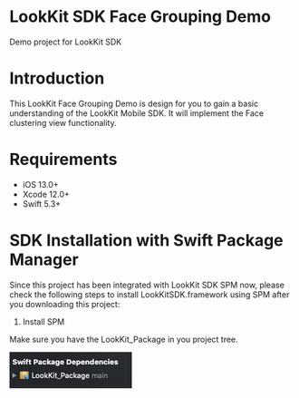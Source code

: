 # LookKit SDK Face Grouping Demo
Demo project for LookKit SDK

# Introduction
This LookKit Face Grouping Demo is design for you to gain a basic understanding of the LookKit Mobile SDK. 
It will implement the Face clustering view functionality.

# Requirements
- iOS 13.0+
- Xcode 12.0+
- Swift 5.3+

# SDK Installation with Swift Package Manager
Since this project has been integrated with LookKit SDK SPM now, please check the following steps to install LookKitSDK.framework using SPM after you downloading this project:

1. Install SPM

Make sure you have the LookKit_Package in you project tree.

![Screenshot](package.png)
